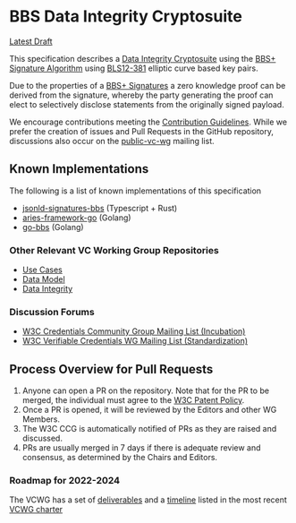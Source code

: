 # BBS Data Integrity Cryptosuite

[Latest Draft](https://w3c-ccg.github.io/vc-di-bbs/)

This specification describes a
[Data Integrity Cryptosuite](https://www.w3.org/TR/vc-data-integrity/)
using the
[BBS+ Signature Algorithm](https://www.ietf.org/archive/id/draft-irtf-cfrg-bbs-signatures-02.html)
using
[BLS12-381](https://tools.ietf.org/id/draft-yonezawa-pairing-friendly-curves-00.html#rfc.section.2.4)
elliptic curve based key pairs.

Due to the properties of a
[BBS+ Signatures](https://www.ietf.org/archive/id/draft-irtf-cfrg-bbs-signatures-02.html)
a zero knowledge proof can be derived from the signature, whereby the party
generating the proof can elect to selectively disclose statements from the
originally signed payload.

We encourage contributions meeting the
[Contribution Guidelines](CONTRIBUTING.md). While we prefer the creation of
issues and Pull Requests in the GitHub repository, discussions also occur on the
[public-vc-wg](http://lists.w3.org/Archives/Public/public-vc-wg/) mailing list.

## Known Implementations

The following is a list of known implementations of this specification

- [jsonld-signatures-bbs](https://github.com/mattrglobal/jsonld-signatures-bbs) (Typescript + Rust)
- [aries-framework-go](https://github.com/hyperledger/aries-framework-go) (Golang)
- [go-bbs](https://github.com/suutaku/go-bbs) (Golang)

### Other Relevant VC Working Group Repositories
* [Use Cases](https://www.w3.org/TR/vc-use-cases)
* [Data Model](https://www.w3.org/TR/vc-data-model)
* [Data Integrity](https://www.w3.org/TR/vc-data-integrity)

### Discussion Forums
* [W3C Credentials Community Group Mailing List (Incubation)](https://lists.w3.org/Archives/Public/public-credentials/)
* [W3C Verifiable Credentials WG Mailing List (Standardization)](https://lists.w3.org/Archives/Public/public-vc-wg/)

## Process Overview for Pull Requests
1. Anyone can open a PR on the repository. Note that for the PR to be merged,
   the individual must agree to the
   [W3C Patent Policy](https://www.w3.org/Consortium/Patent-Policy/).
2. Once a PR is opened, it will be reviewed by the Editors and other WG
   Members.
3. The W3C CCG is automatically notified of PRs as they are raised and
   discussed.
4. PRs are usually merged in 7 days if there is adequate review and consensus,
   as determined by the Chairs and Editors.

### Roadmap for 2022-2024

The VCWG has a set of
[deliverables](https://www.w3.org/2022/06/verifiable-credentials-wg-charter.html#deliverables)
and a
[timeline](https://www.w3.org/2022/06/verifiable-credentials-wg-charter.html#timeline)
listed in the most recent
[VCWG charter](https://www.w3.org/2022/06/verifiable-credentials-wg-charter.html)
